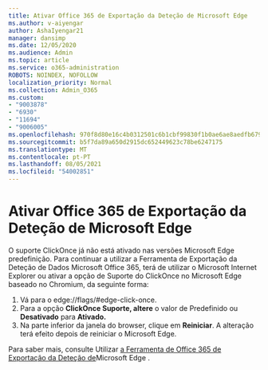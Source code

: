 ```yaml
---
title: Ativar Office 365 de Exportação da Deteção de Microsoft Edge
ms.author: v-aiyengar
author: AshaIyengar21
manager: dansimp
ms.date: 12/05/2020
ms.audience: Admin
ms.topic: article
ms.service: o365-administration
ROBOTS: NOINDEX, NOFOLLOW
localization_priority: Normal
ms.collection: Admin_O365
ms.custom:
- "9003878"
- "6930"
- "11694"
- "9006005"
ms.openlocfilehash: 970f8d80e16c4b0312501c6b1cbf99830f1b0ae6ae8aedfb679ca2cbd9709112
ms.sourcegitcommit: b5f7da89a650d2915dc652449623c78be6247175
ms.translationtype: MT
ms.contentlocale: pt-PT
ms.lasthandoff: 08/05/2021
ms.locfileid: "54002851"
---
```

# <a name="enable-office-365-ediscovery-export-tool-in-microsoft-edge"></a>Ativar Office 365 de Exportação da Deteção de Microsoft Edge

O suporte ClickOnce já não está ativado nas versões Microsoft Edge predefinição. Para continuar a utilizar a Ferramenta de Exportação da Deteção de Dados Microsoft Office 365, terá de utilizar o Microsoft Internet Explorer ou ativar a opção de Suporte do ClickOnce no Microsoft Edge baseado no Chromium, da seguinte forma:

1. Vá para o edge://flags/#edge-click-once.
1. Para a opção **ClickOnce Suporte, altere** o valor de Predefinido ou  **Desativado** para **Ativado.**
1. Na parte inferior da janela do browser, clique em **Reiniciar**. A alteração terá efeito depois de reiniciar o Microsoft Edge.

Para saber mais, consulte Utilizar [a Ferramenta de Office 365 de Exportação da Deteção de](https://go.microsoft.com/fwlink/?linkid=2111611)Microsoft Edge .
